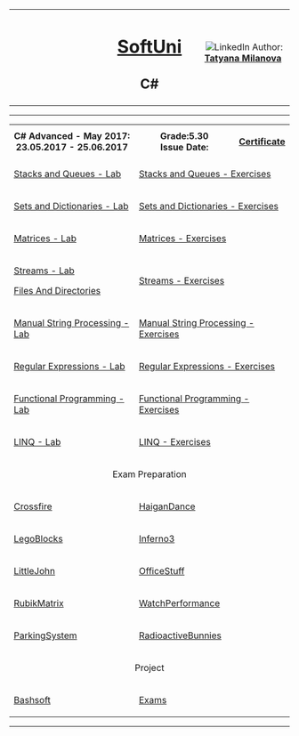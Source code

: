 <!-- Head Start -->
<table border="0" width="100%" cellspacing="1" cellpadding="3" align="center">
<tbody>
<tr>
<td align="center" width="33%"><img style="text-align: ce;" src="http://conf.softuni.bg/wp-content/uploads/2015/01/SoftUni-Logo-Flat_square-blue-300x235.png" alt="" /></td>
<td align="center" width="33%">
<h1><a href="https://softuni.bg/">SoftUni</a></h1>
<h2>C#</h2>
</td>
<td align="center" width="33%"><img src="https://avatars0.githubusercontent.com/u/22100183?s=460&v=4" alt="" />
<img src="https://www.linkedin.com/favicon.ico" alt="LinkedIn" />
Author: 
<strong>
<a title="LinkedIn Tatyana Milanova" href="https://www.linkedin.com/in/tanya-milanova-15040257/" target="_blank">
Tatyana Milanova
</a>
</strong></p>
</td>
</tr>
</tbody>
</table>
<!-- Head End -->
<!-- C# Advanced Start --><hr />
<table border="0" width="100%" cellspacing="1" cellpadding="3" align="center">
    <tbody>
    <tr><th align="center" width="50%">C# Advanced - May 2017: <br /> 23.05.2017 - 25.06.2017</th><th width="40%">Grade:5.30 <br /> Issue Date:</th><th align="center width=">
    <p><a title="C# Advanced" href="https://softuni.bg/certificates/details/21499/c1b5cb00" target="_blank">Certificate</a></p>
    </th></tr>
    <!-- Course Body -->
    <tr>
    <td width="50%">
    <p><a title="Stacks and Queues - Lab" href="https://github.com/tanyta78/CSharpAdvanced/tree/master/StackAndQueueLab" target="_blank">Stacks and Queues - Lab</a></p>
    </td>
    <td colspan="2" width="50%">
    <p><a title="Stacks and Queues - Exercises" href="https://github.com/tanyta78/CSharpAdvanced/tree/master/StackAndQueue" target="_blank">Stacks and Queues - Exercises</a></p>
    </td>
    </tr>
    <tr>
    <td width="50%">
    <p><a title="Sets and Dictionaries - Lab" href="https://github.com/tanyta78/CSharpAdvanced/tree/master/SetAndDictionaryLab" target="_blank">Sets and Dictionaries - Lab</a></p>
    </td>
    <td colspan="2" width="50%">
    <p><a title="Sets and Dictionaries - Exercises" href="https://github.com/tanyta78/CSharpAdvanced/tree/master/SetAndDictionaries" target="_blank">Sets and Dictionaries - Exercises</a></p>
    </td>
    </tr>
    <tr>
    <td width="50%">
    <p><a title="Matrices - Lab" href="https://github.com/tanyta78/CSharpAdvanced/tree/master/MatrixLab" target="_blank">Matrices - Lab</a></p>
    </td>
    <td colspan="2" width="50%">
    <p><a title="Matrices - Exercises" href="https://github.com/tanyta78/CSharpAdvanced/tree/master/MatrixExer" target="_blank">Matrices - Exercises</a></p>
    </td>
    </tr>
    <tr>
    <td width="50%">
    <p><a title="Streams - Lab" href="https://github.com/tanyta78/CSharpAdvanced/tree/master/Streams" target="_blank">Streams - Lab</a></p>
    <p><a title="Files And Directories" href="" target="_blank">Files And Directories</a></p>
    </td>
    <td colspan="2" width="50%">
    <p><a title="Streams - Exercises" href="https://github.com/tanyta78/CSharpAdvanced/tree/master/StreamsHomework" target="_blank">Streams - Exercises</a></p>
    </td>
    </tr>
    <tr>
    <td width="50%">
    <p><a title="Manual String Processing - Lab" href="https://github.com/tanyta78/CSharpAdvanced/tree/master/StringLab" target="_blank">Manual String Processing - Lab</a></p>
    </td>
    <td colspan="2" width="50%">
    <p><a title="Manual String Processing - Exercises" href="https://github.com/tanyta78/CSharpAdvanced/tree/master/StringEx" target="_blank">Manual String Processing - Exercises</a></p>
    </td>
    </tr>
    <tr>
    <td width="50%">
    <p><a title="Regular Expressions - Lab" href="https://github.com/tanyta78/CSharpAdvanced/tree/master/RegexLab" target="_blank">Regular Expressions - Lab</a></p>
    </td>
    <td colspan="2" width="50%">
    <p><a title="Regular Expressions - Exercises" href="https://github.com/tanyta78/CSharpAdvanced/tree/master/RegexEx" target="_blank">Regular Expressions - Exercises</a></p>
    </td>
    </tr>
    <tr>
    <td width="50%">
    <p><a title="Functional Programming - Lab" href="https://github.com/tanyta78/CSharpAdvanced/tree/master/FuncProgLab" target="_blank">Functional Programming - Lab</a></p>
    </td>
    <td colspan="2" width="50%">
    <p><a title="Functional Programming - Exercises" href="https://github.com/tanyta78/CSharpAdvanced/tree/master/FuncProgEx" target="_blank">Functional Programming - Exercises</a></p>
    </td>
    </tr>
    <tr>
    <td width="50%">
    <p><a title="LINQ - Lab" href="https://github.com/tanyta78/CSharpAdvanced/tree/master/LinqLab" target="_blank">LINQ - Lab</a></p>
    </td>
    <td colspan="2" width="50%">
    <p><a title="LINQ - Exercises" href="https://github.com/tanyta78/CSharpAdvanced/tree/master/LinqEx" target="_blank">LINQ - Exercises</a></p>
    </td>
    </tr>
    <tr><td colspan="3" align="center" width="100%"><p>Exam Preparation</p></td></tr>
    <tr>
    <td width="50%">
    <p><a title="Crossfire" href="https://github.com/tanyta78/CSharpAdvanced/tree/master/Crossfire" target="_blank">Crossfire</a></p>
    </td>
    <td colspan="2" width="50%">
    <p><a title="HaiganDance" href="https://github.com/tanyta78/CSharpAdvanced/tree/master/HaiganDance" target="_blank">HaiganDance</a></p>
    </td>
    </tr>
    <tr>
    <td width="50%">
    <p><a title="LegoBlocks" href="https://github.com/tanyta78/CSharpAdvanced/tree/master/LegoBlocks" target="_blank">LegoBlocks</a></p>
    </td>
    <td colspan="2" width="50%">
    <p><a title="Inferno3" href="https://github.com/tanyta78/CSharpAdvanced/tree/master/Inferno3" target="_blank">Inferno3</a></p>
    </td>
    </tr>
    <tr>
        <td width="50%">
        <p><a title="LittleJohn" href="https://github.com/tanyta78/CSharpAdvanced/tree/master/LittleJohn" target="_blank">LittleJohn</a></p>
        </td>
        <td colspan="2" width="50%">
        <p><a title="OfficeStuff" href="https://github.com/tanyta78/CSharpAdvanced/tree/master/OfficeStuff" target="_blank">OfficeStuff</a></p>
        </td>
    </tr>
    <tr>
    <td width="50%">
    <p><a title="RubikMatrix" href="https://github.com/tanyta78/CSharpAdvanced/tree/master/RubikMatrix" target="_blank">RubikMatrix</a></p>
    </td>
    <td colspan="2" width="50%">
    <p><a title="WatchPerformance" href="https://github.com/tanyta78/CSharpAdvanced/tree/master/WatchPerformance" target="_blank">WatchPerformance</a></p>
    </td>
    </tr>
    <tr>
    <td width="50%">
     <p><a title="ParkingSystem" href="https://github.com/tanyta78/CSharpAdvanced/tree/master/ParkingSystem" target="_blank">ParkingSystem</a></p>
    </td>
    <td colspan="2" width="50%">
    <p><a title="RadioactiveBunnies" href="https://github.com/tanyta78/CSharpAdvanced/tree/master/RadioactiveBunnies" target="_blank">RadioactiveBunnies</a></p>
    </td>
     </tr>
         <tr><td colspan="3" align="center" width="100%"><p>Project</p></td></tr>
    <tr>
    <td width="50%">
    <p><a title="BashSoft" href="https://github.com/tanyta78/SoftUniAdvancedProject" target="_blank">Bashsoft</a></p>
    </td>
    <td colspan="2" width="50%">
    <p><a title="Exams" href="https://github.com/tanyta78/CSharpExamsAdvanced/tree/master/CSharpAdvanceExams" target="_blank">Exams</a></p>
    </td>
    </tr>
    </tbody>
    </table>
    <hr />
    <!-- C# Advanced End -->
